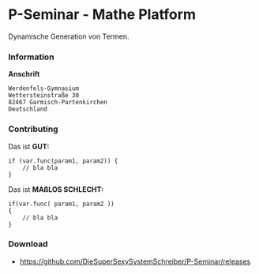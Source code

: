 # P-Seminar - Mathe Platform 
Dynamische Generation von Termen.

### Information
**Anschrift**
```
Werdenfels-Gymnasium
Wettersteinstraße 30
82467 Garmisch-Partenkirchen
Deutschland
```

### Contributing
Das ist **GUT:**

    if (var.func(param1, param2)) {
        // bla bla
    }

Das ist **MAßLOS SCHLECHT:**

    if(var.func( param1, param2 ))
    {
        // bla bla
    }
    
### Download
- https://github.com/DieSuperSexySystemSchreiber/P-Seminar/releases